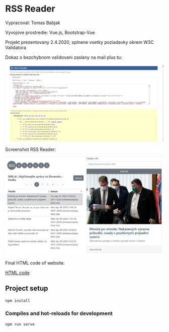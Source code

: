 # RSS Reader

Vypracoval: Tomas Babjak

Vyvojove prostredie: Vue.js, Bootstrap-Vue

Projekt prezentovany 2.4.2020, splnene vsetky poziadavky okrem W3C Validatora

Dokaz o bezchybnom validovani zaslany na mail plus tu:

![W3C Validator](w3c_validate.png)

Screenshot RSS Reader:

![Screenshot](screenshot.png)

Final HTML code of website:

[HTML code](my-app.html)

## Project setup
```
npm install
```

### Compiles and hot-reloads for development
```
npm run serve
```
